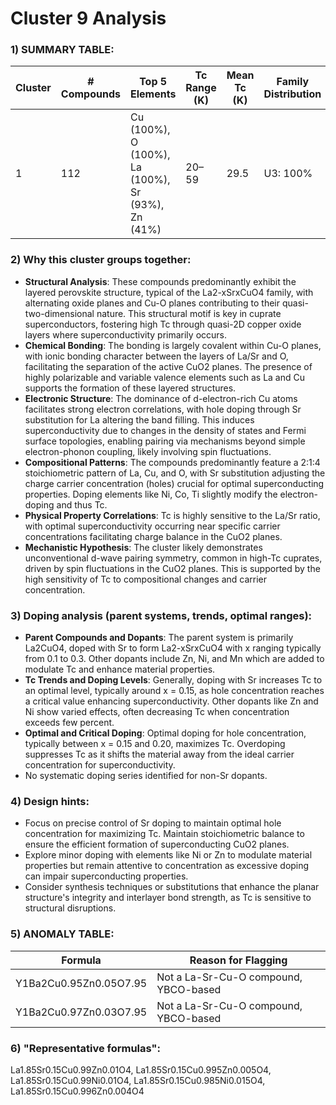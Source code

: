 # Cluster 9 Analysis


### 1) SUMMARY TABLE:

| Cluster | # Compounds | Top 5 Elements | Tc Range (K) | Mean Tc (K) | Family Distribution | Notes |
|---------|-------------|----------------|--------------|-------------|---------------------|-------|
| 1       | 112         | Cu (100%), O (100%), La (100%), Sr (93%), Zn (41%)  | 20–59        | 29.5        | U3: 100%          | Mainly hole-doped cuprates; La-Sr-Cu-O systems |

### 2) Why this cluster groups together:
- **Structural Analysis**: These compounds predominantly exhibit the layered perovskite structure, typical of the La2-xSrxCuO4 family, with alternating oxide planes and Cu-O planes contributing to their quasi-two-dimensional nature. This structural motif is key in cuprate superconductors, fostering high Tc through quasi-2D copper oxide layers where superconductivity primarily occurs.
- **Chemical Bonding**: The bonding is largely covalent within Cu-O planes, with ionic bonding character between the layers of La/Sr and O, facilitating the separation of the active CuO2 planes. The presence of highly polarizable and variable valence elements such as La and Cu supports the formation of these layered structures.
- **Electronic Structure**: The dominance of d-electron-rich Cu atoms facilitates strong electron correlations, with hole doping through Sr substitution for La altering the band filling. This induces superconductivity due to changes in the density of states and Fermi surface topologies, enabling pairing via mechanisms beyond simple electron-phonon coupling, likely involving spin fluctuations.
- **Compositional Patterns**: The compounds predominantly feature a 2:1:4 stoichiometric pattern of La, Cu, and O, with Sr substitution adjusting the charge carrier concentration (holes) crucial for optimal superconducting properties. Doping elements like Ni, Co, Ti slightly modify the electron-doping and thus Tc.
- **Physical Property Correlations**: Tc is highly sensitive to the La/Sr ratio, with optimal superconductivity occurring near specific carrier concentrations facilitating charge balance in the CuO2 planes.
- **Mechanistic Hypothesis**: The cluster likely demonstrates unconventional d-wave pairing symmetry, common in high-Tc cuprates, driven by spin fluctuations in the CuO2 planes. This is supported by the high sensitivity of Tc to compositional changes and carrier concentration.

### 3) Doping analysis (parent systems, trends, optimal ranges):
- **Parent Compounds and Dopants**: The parent system is primarily La2CuO4, doped with Sr to form La2-xSrxCuO4 with x ranging typically from 0.1 to 0.3. Other dopants include Zn, Ni, and Mn which are added to modulate Tc and enhance material properties.
- **Tc Trends and Doping Levels**: Generally, doping with Sr increases Tc to an optimal level, typically around x = 0.15, as hole concentration reaches a critical value enhancing superconductivity. Other dopants like Zn and Ni show varied effects, often decreasing Tc when concentration exceeds few percent.
- **Optimal and Critical Doping**: Optimal doping for hole concentration, typically between x = 0.15 and 0.20, maximizes Tc. Overdoping suppresses Tc as it shifts the material away from the ideal carrier concentration for superconductivity.
- No systematic doping series identified for non-Sr dopants.

### 4) Design hints:
- Focus on precise control of Sr doping to maintain optimal hole concentration for maximizing Tc. Maintain stoichiometric balance to ensure the efficient formation of superconducting CuO2 planes.
- Explore minor doping with elements like Ni or Zn to modulate material properties but remain attentive to concentration as excessive doping can impair superconducting properties.
- Consider synthesis techniques or substitutions that enhance the planar structure's integrity and interlayer bond strength, as Tc is sensitive to structural disruptions.

### 5) ANOMALY TABLE:

| Formula | Reason for Flagging |
|---------|---------------------|
| Y1Ba2Cu0.95Zn0.05O7.95 | Not a La-Sr-Cu-O compound, YBCO-based |
| Y1Ba2Cu0.97Zn0.03O7.95 | Not a La-Sr-Cu-O compound, YBCO-based |

### 6) "Representative formulas": 
La1.85Sr0.15Cu0.99Zn0.01O4, La1.85Sr0.15Cu0.995Zn0.005O4, La1.85Sr0.15Cu0.99Ni0.01O4, La1.85Sr0.15Cu0.985Ni0.015O4, La1.85Sr0.15Cu0.996Zn0.004O4